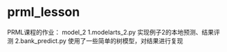 # prml_lesson
PRML课程的作业：
model_2
1.modelarts_2.py 实现例子2的本地预测、结果评测
2.bank_predict.py 使用了一些简单的树模型，对结果进行复现
